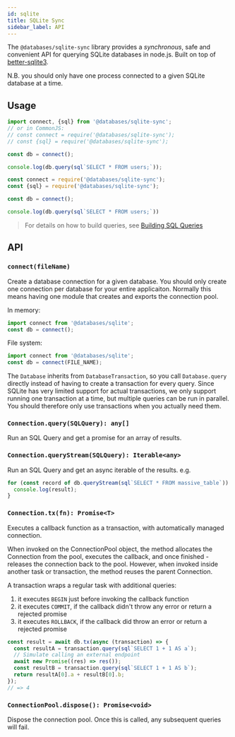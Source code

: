 ```yaml
---
id: sqlite
title: SQLite Sync
sidebar_label: API
---
```


The `@databases/sqlite-sync` library provides a _synchronous_, safe and convenient API
for querying SQLite databases in node.js. Built on top of
[better-sqlite3](https://www.npmjs.com/package/better-sqlite3).

N.B. you should only have one process connected to a given SQLite database at a time.

## Usage

```typescript
import connect, {sql} from '@databases/sqlite-sync';
// or in CommonJS:
// const connect = require('@databases/sqlite-sync');
// const {sql} = require('@databases/sqlite-sync');

const db = connect();

console.log(db.query(sql`SELECT * FROM users;`));
```

```javascript
const connect = require('@databases/sqlite-sync');
const {sql} = require('@databases/sqlite-sync');

const db = connect();

console.log(db.query(sql`SELECT * FROM users;`))
```

> For details on how to build queries, see [Building SQL Queries](sql.md)

## API

### `connect(fileName)`

Create a database connection for a given database. You should only create one connection per database for your entire applicaiton. Normally this means having one module that creates and exports the connection pool.

In memory:

```ts
import connect from '@databases/sqlite';
const db = connect();
```

File system:

```ts
import connect from '@databases/sqlite';
const db = connect(FILE_NAME);
```

The `Database` inherits from `DatabaseTransaction`, so you call `Database.query` directly instead of having to create a transaction for every query. Since SQLite has very limited support for actual transactions, we only support running one transaction at a time, but multiple queries can be run in parallel. You should therefore only use transactions when you actually need them.

### `Connection.query(SQLQuery): any[]`

Run an SQL Query and get a promise for an array of results.

### `Connection.queryStream(SQLQuery): Iterable<any>`

Run an SQL Query and get an async iterable of the results. e.g.

```js
for (const record of db.queryStream(sql`SELECT * FROM massive_table`)) {
  console.log(result);
}
```

### `Connection.tx(fn): Promise<T>`

Executes a callback function as a transaction, with automatically managed connection.

When invoked on the ConnectionPool object, the method allocates the Connection from the pool, executes the callback, and once finished - releases the connection back to the pool. However, when invoked inside another task or transaction, the method reuses the parent Connection.

A transaction wraps a regular task with additional queries:

1. it executes `BEGIN` just before invoking the callback function
2. it executes `COMMIT`, if the callback didn't throw any error or return a rejected promise
3. it executes `ROLLBACK`, if the callback did throw an error or return a rejected promise

```ts
const result = await db.tx(async (transaction) => {
  const resultA = transaction.query(sql`SELECT 1 + 1 AS a`);
  // Simulate calling an external endpoint
  await new Promise((res) => res());
  const resultB = transaction.query(sql`SELECT 1 + 1 AS b`);
  return resultA[0].a + resultB[0].b;
});
// => 4
```

### `ConnectionPool.dispose(): Promise<void>`

Dispose the connection pool. Once this is called, any subsequent queries will fail.
